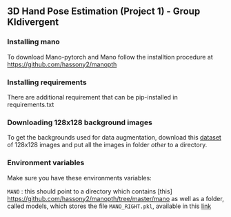 ## 3D Hand Pose Estimation (Project 1) - Group KIdivergent

### Installing mano
To download Mano-pytorch and Mano follow the installtion procedure at https://github.com/hassony2/manopth

### Installing requirements
There are additional requirement that can be pip-installed in requirements.txt

### Downloading 128x128 background images

To get the backgrounds used for data augmentation, download this [dataset](http://chaladze.com/l5/img/Linnaeus%205%20128X128.rar)  of 128x128 images and put all the images in folder _other_ to a directory.

### Environment variables

Make sure you have these environments variables:

`MANO` : this should point to a directory which contains [this] https://github.com/hassony2/manopth/tree/master/mano  as well as a folder, called models, which
stores the file `MANO_RIGHT.pkl`, available in this [link](https://mano.is.tue.mpg.de/) 